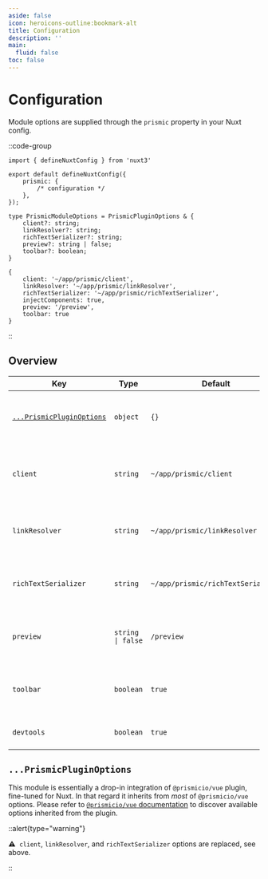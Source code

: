 ```yaml
---
aside: false
icon: heroicons-outline:bookmark-alt
title: Configuration
description: ''
main:
  fluid: false
toc: false
---
```


# Configuration

Module options are supplied through the `prismic` property in your Nuxt config.

::code-group

```typescript[nuxt.config.ts]
import { defineNuxtConfig } from 'nuxt3'

export default defineNuxtConfig({
	prismic: {
		/* configuration */
	},
});
```

```typescript[Interface]
type PrismicModuleOptions = PrismicPluginOptions & {
	client?: string;
	linkResolver?: string;
	richTextSerializer?: string;
	preview?: string | false;
	toolbar?: boolean;
}
```

```typescript[Defaults]
{
	client: '~/app/prismic/client',
	linkResolver: '~/app/prismic/linkResolver',
	richTextSerializer: '~/app/prismic/richTextSerializer',
	injectComponents: true,
	preview: '/preview',
	toolbar: true
}
```

::

## Overview

| **Key**                                            | **Type**            | **Default**                        | **Description**                                                                                                                                                                                                      |
| -------------------------------------------------- | ------------------- | ---------------------------------- | -------------------------------------------------------------------------------------------------------------------------------------------------------------------------------------------------------------------- |
| [`...PrismicPluginOptions`](#prismicpluginoptions) | `object`            | `{}`                               | Options provided to Prismic Vue plugin, see section below for more details.                                                                                                                                          |
| `client`                                           | `string`            | `~/app/prismic/client`             | Path to an optional file exporting an `@prismicio/client` instance for the module to use.                                                                                                                            |
| `linkResolver`                                     | `string`            | `~/app/prismic/linkResolver`       | Path to an optional file exporting a [Link Resolver](https://prismic.io/docs/core-concepts/link-resolver-route-resolver?utm_campaign=devexp&utm_source=nuxt3doc&utm_medium=doc#link-resolver) for the module to use. |
| `richTextSerializer`                               | `string`            | `~/app/prismic/richTextSerializer` | Path to an optional file exporting a [HTML Serializer](https://prismic.io/docs/core-concepts/html-serializer?utm_campaign=devexp&utm_source=nuxt3doc&utm_medium=doc) for the module to use.                          |
| `preview`                                          | `string   \| false` | `/preview`                         | The route to use for the preview page, disable previews with `false`.                                                                                                                                                |
| `toolbar`                                          | `boolean`           | `true`                             | Whether or not to inject Prismic toolbar, required for previews to work properly.                                                                                                                                    |
| `devtools`										 | `boolean`		   | `true`								| Whether or not to enable the devtools UI. |

## `...PrismicPluginOptions`

This module is essentially a drop-in integration of `@prismicio/vue` plugin, fine-tuned for Nuxt. In that regard it inherits from _most_ of `@prismicio/vue` options. Please refer to [`@prismicio/vue` documentation](https://prismic.io/docs/technical-reference/prismicio-vue?version=v3&utm_campaign=devexp&utm_source=nuxt3doc&utm_medium=doc#plugin-usage) to discover available options inherited from the plugin.

::alert{type="warning"}

⚠ &nbsp;`client`, `linkResolver`, and `richTextSerializer` options are replaced, see above.

::
